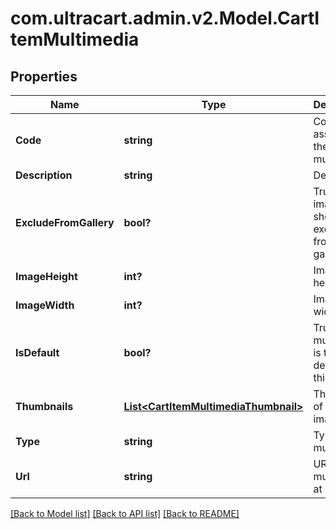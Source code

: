 # com.ultracart.admin.v2.Model.CartItemMultimedia
## Properties

Name | Type | Description | Notes
------------ | ------------- | ------------- | -------------
**Code** | **string** | Code assigned to the multimedia | [optional] 
**Description** | **string** | Description | [optional] 
**ExcludeFromGallery** | **bool?** | True if the image should be excluded from galleries | [optional] 
**ImageHeight** | **int?** | Image height | [optional] 
**ImageWidth** | **int?** | Image width | [optional] 
**IsDefault** | **bool?** | True if the multimedia is the default for this type | [optional] 
**Thumbnails** | [**List&lt;CartItemMultimediaThumbnail&gt;**](CartItemMultimediaThumbnail.md) | Thumbnails of the images | [optional] 
**Type** | **string** | Type of multimedia | [optional] 
**Url** | **string** | URL to view multimedia at | [optional] 


[[Back to Model list]](../README.md#documentation-for-models) [[Back to API list]](../README.md#documentation-for-api-endpoints) [[Back to README]](../README.md)

